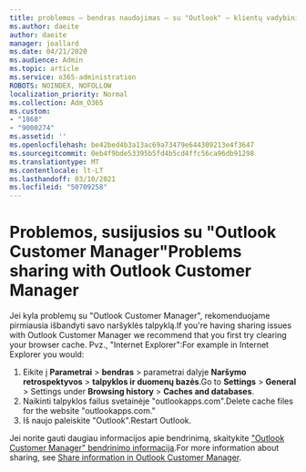```yaml
---
title: problemos – bendras naudojimas – su "Outlook" – klientų vadybininku
ms.author: daeite
author: daeite
manager: joallard
ms.date: 04/21/2020
ms.audience: Admin
ms.topic: article
ms.service: o365-administration
ROBOTS: NOINDEX, NOFOLLOW
localization_priority: Normal
ms.collection: Adm_O365
ms.custom:
- "1868"
- "9000274"
ms.assetid: ''
ms.openlocfilehash: be42bed4b3a13ac69a73479e644309213e4f3647
ms.sourcegitcommit: 0eb4f9bde53395b5fd4b5cd4ffc56ca96db91298
ms.translationtype: MT
ms.contentlocale: lt-LT
ms.lasthandoff: 03/10/2021
ms.locfileid: "50709258"
---
```

# <a name="problems-sharing-with-outlook-customer-manager"></a><span data-ttu-id="88404-102">Problemos, susijusios su "Outlook Customer Manager"</span><span class="sxs-lookup"><span data-stu-id="88404-102">Problems sharing with Outlook Customer Manager</span></span>

<span data-ttu-id="88404-103">Jei kyla problemų su "Outlook Customer Manager", rekomenduojame pirmiausia išbandyti savo naršyklės talpyklą.</span><span class="sxs-lookup"><span data-stu-id="88404-103">If you're having sharing issues with Outlook Customer Manager we recommend that you first try clearing your browser cache.</span></span> <span data-ttu-id="88404-104">Pvz., "Internet Explorer":</span><span class="sxs-lookup"><span data-stu-id="88404-104">For example in Internet Explorer you would:</span></span>

1. <span data-ttu-id="88404-105">Eikite į **Parametrai**  >  **bendras** > parametrai dalyje **Naršymo retrospektyvos**  >  **talpyklos ir duomenų bazės**.</span><span class="sxs-lookup"><span data-stu-id="88404-105">Go to **Settings** > **General** > Settings under **Browsing history** > **Caches and databases**.</span></span>
2. <span data-ttu-id="88404-106">Naikinti talpyklos failus svetainėje "outlookapps.com".</span><span class="sxs-lookup"><span data-stu-id="88404-106">Delete cache files for the website "outlookapps.com."</span></span>
3. <span data-ttu-id="88404-107">Iš naujo paleiskite "Outlook".</span><span class="sxs-lookup"><span data-stu-id="88404-107">Restart Outlook.</span></span>

<span data-ttu-id="88404-108">Jei norite gauti daugiau informacijos apie bendrinimą, skaitykite ["Outlook Customer Manager" bendrinimo informacija](https://techcommunity.microsoft.com/t5/outlook-blog/sharing-how-to-keep-your-colleagues-in-the-loop/ba-p/35710).</span><span class="sxs-lookup"><span data-stu-id="88404-108">For more information about sharing, see [Share information in Outlook Customer Manager](https://techcommunity.microsoft.com/t5/outlook-blog/sharing-how-to-keep-your-colleagues-in-the-loop/ba-p/35710).</span></span>